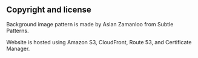 ## Copyright and license
Background image pattern is made by Aslan Zamanloo from Subtle Patterns.

Website is hosted using Amazon S3, CloudFront, Route 53, and Certificate Manager.
